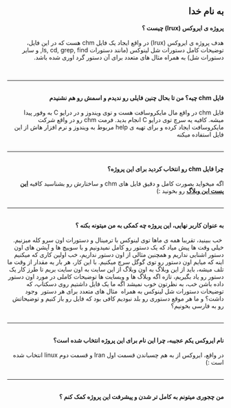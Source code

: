 <h2 style="text-align: right;">به نام خدا</h2>
<div dir="rtl"><strong>پروژه ی ایروکس (Irux) چیست ؟</strong></div>
<div dir="rtl">&nbsp;</div>
<div dir="rtl">هدف پروژه ی ایروکس (Irux) در واقع ایجاد یک فایل chm هست که در این فایل، توضیحات کامل دستورات شل لینوکس (مانند دستورات ls, cd, grep, find, و سایر دستورات شل) به همراه مثال های متعدد برای آن دستور گرد اوری شده باشد.</div>
<div dir="rtl">
<p>&nbsp;</p>
<hr /></div>
<div dir="rtl">&nbsp;</div>
<div dir="rtl"><strong>فایل chm چیه؟ من تا بحال چنین فایلی رو ندیدم و اسمش رو هم نشنیدم</strong></div>
<div dir="rtl">&nbsp;</div>
<div dir="rtl">فایل chm در واقع مال مایکروسافت هست و توی ویندوز و در درایو C به وفور پیدا میشه. کافیه یه سرچ توی درایو C انجام بدید. فرمت chm رو در واقع شرکت مایکروسافت ایجاد کرده و برای تهیه ی help مربوط به ویندوز و نرم افزار هاش از این فایل استفاده میکنه</div>
<div dir="rtl">&nbsp;</div>
<div dir="rtl"><hr /></div>
<div dir="rtl">&nbsp;</div>
<div dir="rtl"><strong>چرا فایل chm رو انتخاب کردید برای این پروژه؟&nbsp;</strong></div>
<div dir="rtl">&nbsp;</div>
<div dir="rtl">اگه میخواید بصورت کامل و دقیق فایل های chm و ساختارش رو بشناسید کافیه <a href="http://linux-geek.blog.ir/1396/06/13/%D9%87%D9%85%D9%87-%DA%86%DB%8C%D8%B2-%D8%AF%D8%B1%D8%A8%D8%A7%D8%B1%D9%87-%D9%81%D8%A7%DB%8C%D9%84-%D9%87%D8%A7%DB%8C-chm"><strong>این پست این وبلاگ</strong></a> رو بخونید :)</div>
<div dir="rtl"><br /><hr /></div>
<div dir="rtl">&nbsp;</div>
<div dir="rtl"><strong>به عنوان کاربر نهایی، این پروژه چه کمکی به من میتونه بکنه ؟</strong></div>
<div dir="rtl">&nbsp;</div>
<div dir="rtl">&nbsp;خب ببینید، تقریبا همه ی ماها توی لینوکس با ترمینال و دستورات اون سرو کله میزنیم. خیلی وقت ها پیش میاد که یک دستور رو کامل نمیدونیم و با سوییچ ها و آپشن های اون دستور اشنایی نداریم و همچنین مثالی از اون دستور نداریم، خب اولین کاری که میکنیم اینه که میایم اون دستور رو توی گوگل سرچ میکنیم. با این کار، هر بار یه مقدار از وقت ما تلف میشه، باید از این وبلاگ به اون وبلاگ از این سایت به اون سایت بریم تا طرز کار یک دستور رو یاد بگیریم، تازه اگه وبلاگ ها و وبسایت ها توضیحات کاملی در مورد اون دستور داده باشن خب، به نظرتون خوب نمیشد اگه ما یک فایل داشتیم روی دسکتاپ، که توضیحات دستورات شل لینوکس به همراه &nbsp;مثال های متعدد برای هر دستور &nbsp;وجود داشت؟ و ما هر موقع دستوری رو بلد نبودیم کافی بود که فایل رو باز کنیم و توضیحاتش رو به فارسی بخونیم؟</div>
<div dir="rtl">&nbsp;</div>
<div dir="rtl"><hr /></div>
<div dir="rtl">&nbsp;</div>
<div dir="rtl"><strong>نام ایروکس یکم عجیبه، چرا این نام برای این پروژه انتخاب شده است؟</strong></div>
<div dir="rtl">&nbsp;</div>
<div dir="rtl">در واقع، ایروکس از به هم چسباندن قسمت اول Iran و قسمت دوم linux انتخاب شده است :)</div>
<div dir="rtl">&nbsp;</div>
<div dir="rtl"><hr /></div>
<div dir="rtl">&nbsp;</div>
<div dir="rtl"><strong>من چجوری میتونم به کامل تر شدن و پیشرفت این پروژه کمک کنم ؟</strong></div>
<p>&nbsp;</p>
